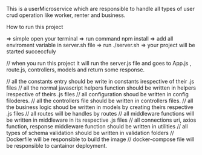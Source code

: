 This is a userMicroservice which are responsible to handle all types of user crud operation like worker, renter and business.

How to run this project

=> simple open your terminal
=> run command npm install
=> add all enviroment variable in server.sh file
=> run ./server.sh
=> your project will be started succeccfuly


// when you run this project it will run the server.js file and goes to App.js , route.js, controllers, models and return some response.

// all the constants entry should be write in constants irespective of their .js files
// all the normal javascript helpers function should be written in helpers irespective of theirs .js files
// all configuration shoud be written in config filoderes.
// all the controllers file should be written in controllers files.
// all the business logic shoud be written in models by creating theirs respective .js files
// all routes will be handles by routes
// all middleware functions will be written in middleware in its respective .js files
// all connections uri, axios function, response middleware function should be written in utilities
// all types of schema validation should be written in validation folders
// Dockerfile will be responsible to build the image
// docker-compose file will be responsible to cantainor deployment.


